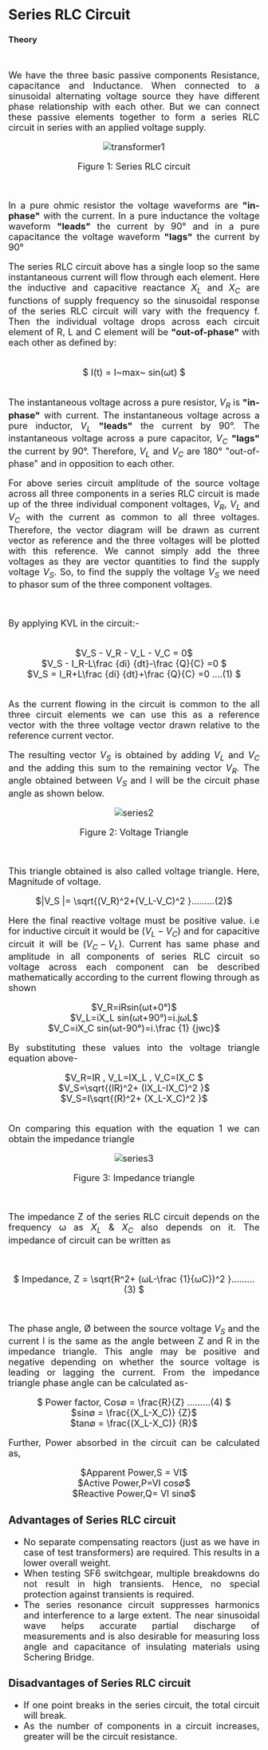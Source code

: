 

# Series RLC Circuit 


### Theory

<br>

<div align="justify" style="font-size:18px;">

We have the three basic passive components Resistance, capacitance and Inductance. When connected to a sinusoidal alternating voltage source they have different phase relationship with each other. But we can connect these passive elements together to form a series RLC circuit in series with an applied voltage supply.

<center>

![transformer1](images/series1.png)

Figure 1: Series RLC circuit
</center>

<br>


In a pure ohmic resistor the voltage waveforms are **"in-phase"** with the current. In a pure inductance the voltage waveform **"leads"** the current by 90° and in a pure capacitance the voltage waveform **"lags"** the current by 90°

The series RLC circuit above has a single loop so the same instantaneous current will flow through each element. Here the inductive and capacitive reactance $X_L$ and $X_C$ are functions of supply frequency so the sinusoidal response of the series RLC circuit will vary with the frequency f. Then the individual voltage drops across each circuit element of R, L and C element will be **"out-of-phase"** with each other as defined by:

<br>

<center>$ I(t) = I~max~ sin(ωt) $</center>

<br>

The instantaneous voltage across a pure resistor, $V_R$ is **"in-phase"** with current. The instantaneous voltage across a pure inductor, $V_L$ **"leads"** the current by 90°. The instantaneous voltage across a pure capacitor, $V_C$ **"lags"** the current by 90°. Therefore, $V_L$ and $V_C$ are 180° "out-of-phase" and in opposition to each other.


For above series circuit amplitude of the source voltage across all three components in a series RLC circuit is made up of the three individual component voltages, $V_R$, $V_L$ and $V_C$ with the current as common to all three voltages. Therefore, the vector diagram will be drawn as current vector as reference and the three voltages will be plotted with this reference. We cannot simply add the three voltages as they are vector quantities to find the supply voltage $V_S$. So, to find the supply the voltage $V_S$ we need to phasor sum of the three component voltages.

<br>

By applying KVL in the circuit:-

<br>

<center>$V_S - V_R - V_L - V_C = 0$</center>

<center>$V_S - I_R-L\frac {di} {dt}-\frac {Q}{C} =0 $</center>

<center>$V_S = I_R+L\frac {di} {dt}+\frac {Q}{C} =0 ....(1)   $ </center>
<br>

As the current flowing in the circuit is common to the all three circuit elements we can use this as a reference vector with the three voltage vector drawn relative to the reference current vector.

The resulting vector $V_S$ is obtained by adding $V_L$ and $V_C$ and the adding this sum to the remaining vector $V_R$. The angle obtained between $V_S$ and I will be the circuit phase angle as shown below.
<center>

![series2](images/series2.png)

Figure 2: Voltage Triangle
</center>

<br>

This triangle obtained is also called voltage triangle. 
Here, Magnitude of voltage.

<center>$|V_S |= \sqrt{(V_R)^2+(V_L-V_C)^2  }.........(2)$</center>

Here the final reactive voltage must be positive value. i.e for inductive circuit it would be $(V_L-V_C)$ and for capacitive circuit it will be $(V_C-V_L)$.
Current has same phase and amplitude in all components of series RLC circuit so voltage across each component can be described mathematically according to the current flowing through as shown

<center>$V_R=iRsin(ωt+0°)$</center>

<center>$V_L=iX_L sin(ωt+90°)=i.jωL$</center>

<center>$V_C=iX_C sin(ωt-90°)=i.\frac {1} {jwc}$</center>

By substituting these values into the voltage triangle equation above-


<center> $V_R=IR , V_L=IX_L , V_C=IX_C $</center>

<center> $V_S=\sqrt{(IR)^2+ (IX_L-IX_C)^2  }$</center>

<center> $V_S=I\sqrt{(R)^2+ (X_L-X_C)^2 }$</center>

<br>

On comparing this equation with the equation 1 we can obtain the impedance triangle

<center>

![series3](images/series3.png)

Figure 3: Impedance triangle

</center>

<br>


The impedance Z of the series RLC circuit depends on the frequency ω as $X_L$ & $X_C$ also depends on it. The impedance of circuit can be written as

<br>

<p style="text-align:center">  

<center>  $ Impedance, Z = \sqrt{R^2+ (ωL-\frac {1}{ωC})^2 }.........(3) $</center>

</p>

<br>

The phase angle, Ø between the source voltage $V_S$ and the current I is the same as the angle between Z and R in the impedance triangle. This angle may be positive and negative depending on whether the source voltage is leading or lagging the current. From the impedance triangle phase angle can be calculated as-


<center> $ Power factor, Cos∅ = \frac{R}{Z} .........(4) $</center>

<center> $sin⁡∅ = \frac{(X_L-X_C)} {Z}$</center>

<center> $tan⁡∅ = \frac{(X_L-X_C)} {R}$</center>

Further, Power absorbed in the circuit can be calculated as,

<center> $Apparent Power,S = VI$</center>

<center> $Active Power,P=VI cos∅$</center>

<center> $Reactive Power,Q= VI sin∅$</center>


### Advantages of Series RLC circuit

*  No separate compensating reactors (just as we have in case of test transformers) are required. This results in a lower overall weight. 
*  When testing SF6 switchgear, multiple breakdowns do not result in high transients. Hence, no special protection against transients is required. 
*  The series resonance circuit suppresses harmonics and interference to a large extent. The near sinusoidal wave helps accurate partial discharge of measurements and is also desirable for measuring loss angle and capacitance of insulating materials using Schering Bridge.

### Disadvantages of Series RLC circuit

*  If one point breaks in the series circuit, the total circuit will break.
*  As the number of components in a circuit increases, greater will be the circuit resistance.


</div>


